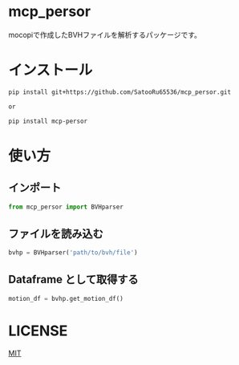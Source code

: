 # mcp_persor
mocopiで作成したBVHファイルを解析するパッケージです。

# インストール
```bash
pip install git+https://github.com/SatooRu65536/mcp_persor.git

or

pip install mcp-persor
```

# 使い方
## インポート
```python
from mcp_persor import BVHparser
```

## ファイルを読み込む
```python
bvhp = BVHparser('path/to/bvh/file')
```

## Dataframe として取得する
```python
motion_df = bvhp.get_motion_df()
```

# LICENSE
[MIT](./LICENSE)
